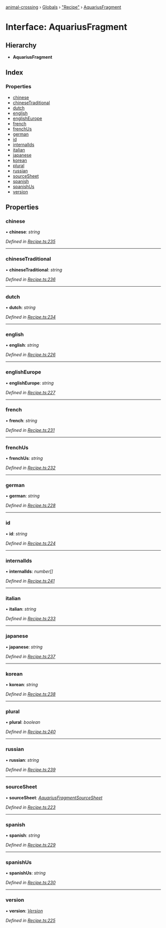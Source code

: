 [animal-crossing](../README.md) › [Globals](../globals.md) › ["Recipe"](../modules/_recipe_.md) › [AquariusFragment](_recipe_.aquariusfragment.md)

# Interface: AquariusFragment

## Hierarchy

* **AquariusFragment**

## Index

### Properties

* [chinese](_recipe_.aquariusfragment.md#chinese)
* [chineseTraditional](_recipe_.aquariusfragment.md#chinesetraditional)
* [dutch](_recipe_.aquariusfragment.md#dutch)
* [english](_recipe_.aquariusfragment.md#english)
* [englishEurope](_recipe_.aquariusfragment.md#englisheurope)
* [french](_recipe_.aquariusfragment.md#french)
* [frenchUs](_recipe_.aquariusfragment.md#frenchus)
* [german](_recipe_.aquariusfragment.md#german)
* [id](_recipe_.aquariusfragment.md#id)
* [internalIds](_recipe_.aquariusfragment.md#internalids)
* [italian](_recipe_.aquariusfragment.md#italian)
* [japanese](_recipe_.aquariusfragment.md#japanese)
* [korean](_recipe_.aquariusfragment.md#korean)
* [plural](_recipe_.aquariusfragment.md#plural)
* [russian](_recipe_.aquariusfragment.md#russian)
* [sourceSheet](_recipe_.aquariusfragment.md#sourcesheet)
* [spanish](_recipe_.aquariusfragment.md#spanish)
* [spanishUs](_recipe_.aquariusfragment.md#spanishus)
* [version](_recipe_.aquariusfragment.md#version)

## Properties

###  chinese

• **chinese**: *string*

*Defined in [Recipe.ts:235](https://github.com/Norviah/animal-crossing/blob/da8caaf/module/types/Recipe.ts#L235)*

___

###  chineseTraditional

• **chineseTraditional**: *string*

*Defined in [Recipe.ts:236](https://github.com/Norviah/animal-crossing/blob/da8caaf/module/types/Recipe.ts#L236)*

___

###  dutch

• **dutch**: *string*

*Defined in [Recipe.ts:234](https://github.com/Norviah/animal-crossing/blob/da8caaf/module/types/Recipe.ts#L234)*

___

###  english

• **english**: *string*

*Defined in [Recipe.ts:226](https://github.com/Norviah/animal-crossing/blob/da8caaf/module/types/Recipe.ts#L226)*

___

###  englishEurope

• **englishEurope**: *string*

*Defined in [Recipe.ts:227](https://github.com/Norviah/animal-crossing/blob/da8caaf/module/types/Recipe.ts#L227)*

___

###  french

• **french**: *string*

*Defined in [Recipe.ts:231](https://github.com/Norviah/animal-crossing/blob/da8caaf/module/types/Recipe.ts#L231)*

___

###  frenchUs

• **frenchUs**: *string*

*Defined in [Recipe.ts:232](https://github.com/Norviah/animal-crossing/blob/da8caaf/module/types/Recipe.ts#L232)*

___

###  german

• **german**: *string*

*Defined in [Recipe.ts:228](https://github.com/Norviah/animal-crossing/blob/da8caaf/module/types/Recipe.ts#L228)*

___

###  id

• **id**: *string*

*Defined in [Recipe.ts:224](https://github.com/Norviah/animal-crossing/blob/da8caaf/module/types/Recipe.ts#L224)*

___

###  internalIds

• **internalIds**: *number[]*

*Defined in [Recipe.ts:241](https://github.com/Norviah/animal-crossing/blob/da8caaf/module/types/Recipe.ts#L241)*

___

###  italian

• **italian**: *string*

*Defined in [Recipe.ts:233](https://github.com/Norviah/animal-crossing/blob/da8caaf/module/types/Recipe.ts#L233)*

___

###  japanese

• **japanese**: *string*

*Defined in [Recipe.ts:237](https://github.com/Norviah/animal-crossing/blob/da8caaf/module/types/Recipe.ts#L237)*

___

###  korean

• **korean**: *string*

*Defined in [Recipe.ts:238](https://github.com/Norviah/animal-crossing/blob/da8caaf/module/types/Recipe.ts#L238)*

___

###  plural

• **plural**: *boolean*

*Defined in [Recipe.ts:240](https://github.com/Norviah/animal-crossing/blob/da8caaf/module/types/Recipe.ts#L240)*

___

###  russian

• **russian**: *string*

*Defined in [Recipe.ts:239](https://github.com/Norviah/animal-crossing/blob/da8caaf/module/types/Recipe.ts#L239)*

___

###  sourceSheet

• **sourceSheet**: *[AquariusFragmentSourceSheet](../enums/_recipe_.aquariusfragmentsourcesheet.md)*

*Defined in [Recipe.ts:223](https://github.com/Norviah/animal-crossing/blob/da8caaf/module/types/Recipe.ts#L223)*

___

###  spanish

• **spanish**: *string*

*Defined in [Recipe.ts:229](https://github.com/Norviah/animal-crossing/blob/da8caaf/module/types/Recipe.ts#L229)*

___

###  spanishUs

• **spanishUs**: *string*

*Defined in [Recipe.ts:230](https://github.com/Norviah/animal-crossing/blob/da8caaf/module/types/Recipe.ts#L230)*

___

###  version

• **version**: *[Version](../enums/_recipe_.version.md)*

*Defined in [Recipe.ts:225](https://github.com/Norviah/animal-crossing/blob/da8caaf/module/types/Recipe.ts#L225)*
